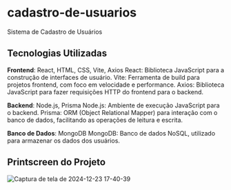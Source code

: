 # cadastro-de-usuarios
Sistema de Cadastro de Usuários

## Tecnologias Utilizadas
__Frontend__: React, HTML, CSS, Vite, Axios
  React: Biblioteca JavaScript para a construção de interfaces de usuário.
  Vite: Ferramenta de build para projetos frontend, com foco em velocidade e performance.
  Axios: Biblioteca JavaScript para fazer requisições HTTP do frontend para o backend.

__Backend__: Node.js, Prisma
  Node.js: Ambiente de execução JavaScript para o backend.
  Prisma: ORM (Object Relational Mapper) para interação com o banco de dados, facilitando as operações de leitura e escrita.

__Banco de Dados__: MongoDB
  MongoDB: Banco de dados NoSQL, utilizado para armazenar os dados dos usuários.

## Printscreen do Projeto
![Captura de tela de 2024-12-23 17-40-39](https://github.com/user-attachments/assets/627711cc-3879-494d-9fe5-b1e158007e29)
